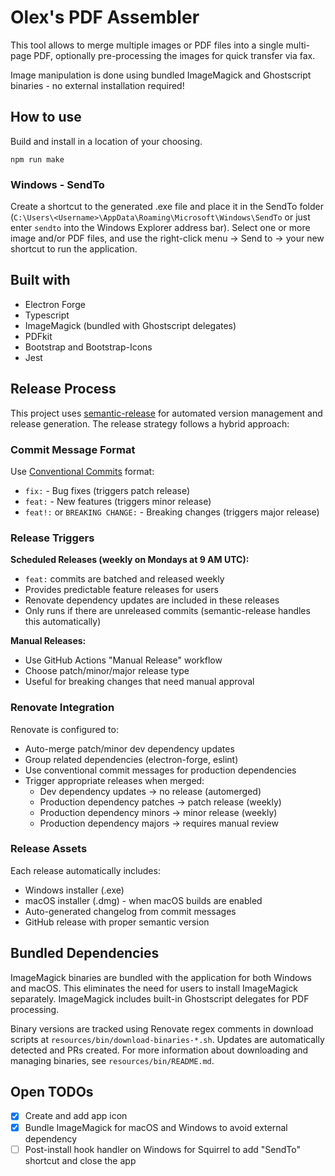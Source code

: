 # Olex's PDF Assembler

This tool allows to merge multiple images or PDF files into a single multi-page PDF, optionally pre-processing the images for quick transfer via fax.

Image manipulation is done using bundled ImageMagick and Ghostscript binaries - no external installation required!

## How to use

Build and install in a location of your choosing.

`npm run make`

### Windows - SendTo

Create a shortcut to the generated .exe file and place it in the SendTo folder (`C:\Users\<Username>\AppData\Roaming\Microsoft\Windows\SendTo` or just enter `sendto` into the Windows Explorer address bar). Select one or more image and/or PDF files, and use the right-click menu -> Send to -> your new shortcut to run the application.

## Built with

- Electron Forge
- Typescript
- ImageMagick (bundled with Ghostscript delegates)
- PDFkit
- Bootstrap and Bootstrap-Icons
- Jest

## Release Process

This project uses [semantic-release](https://semantic-release.gitbook.io/) for automated version management and release generation. The release strategy follows a hybrid approach:

### Commit Message Format

Use [Conventional Commits](https://www.conventionalcommits.org/) format:

- `fix:` - Bug fixes (triggers patch release)
- `feat:` - New features (triggers minor release)
- `feat!:` or `BREAKING CHANGE:` - Breaking changes (triggers major release)

### Release Triggers

**Scheduled Releases (weekly on Mondays at 9 AM UTC):**
- `feat:` commits are batched and released weekly
- Provides predictable feature releases for users
- Renovate dependency updates are included in these releases
- Only runs if there are unreleased commits (semantic-release handles this automatically)

**Manual Releases:**
- Use GitHub Actions "Manual Release" workflow
- Choose patch/minor/major release type
- Useful for breaking changes that need manual approval

### Renovate Integration

Renovate is configured to:
- Auto-merge patch/minor dev dependency updates
- Group related dependencies (electron-forge, eslint)
- Use conventional commit messages for production dependencies
- Trigger appropriate releases when merged:
  - Dev dependency updates → no release (automerged)
  - Production dependency patches → patch release (weekly)
  - Production dependency minors → minor release (weekly)
  - Production dependency majors → requires manual review

### Release Assets

Each release automatically includes:
- Windows installer (.exe)
- macOS installer (.dmg) - when macOS builds are enabled
- Auto-generated changelog from commit messages
- GitHub release with proper semantic version

## Bundled Dependencies

ImageMagick binaries are bundled with the application for both Windows and macOS. This eliminates the need for users to install ImageMagick separately. ImageMagick includes built-in Ghostscript delegates for PDF processing.

Binary versions are tracked using Renovate regex comments in download scripts at `resources/bin/download-binaries-*.sh`. Updates are automatically detected and PRs created. For more information about downloading and managing binaries, see `resources/bin/README.md`.

## Open TODOs

- [x] Create and add app icon
- [x] Bundle ImageMagick for macOS and Windows to avoid external dependency
- [ ] Post-install hook handler on Windows for Squirrel to add "SendTo" shortcut and close the app
